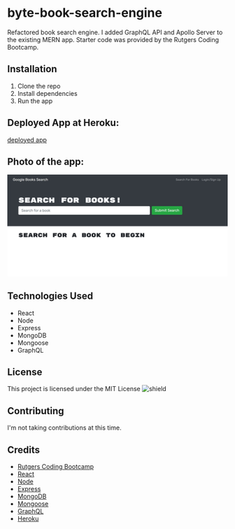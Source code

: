 # byte-book-search-engine

Refactored book search engine. I added GraphQL API and Apollo Server to the existing MERN app. Starter code was provided by the Rutgers Coding Bootcamp.

## Installation

1. Clone the repo
2. Install dependencies
3. Run the app

## Deployed App at Heroku:

[deployed app](https://afternoon-oasis-76908.herokuapp.com/)

## Photo of the app:

![screenshot](./assets/images/screenshot.png)

## Technologies Used

- React
- Node
- Express
- MongoDB
- Mongoose
- GraphQL

## License

This project is licensed under the MIT License
![shield](https://img.shields.io/badge/license-MIT-green)

## Contributing

I'm not taking contributions at this time.

## Credits

- [Rutgers Coding Bootcamp](https://bootcamp.rutgers.edu/coding/)
- [React](https://reactjs.org/)
- [Node](https://nodejs.org/en/)
- [Express](https://expressjs.com/)
- [MongoDB](https://www.mongodb.com/)
- [Mongoose](https://mongoosejs.com/)
- [GraphQL](https://graphql.org/)
- [Heroku](https://www.heroku.com/)
